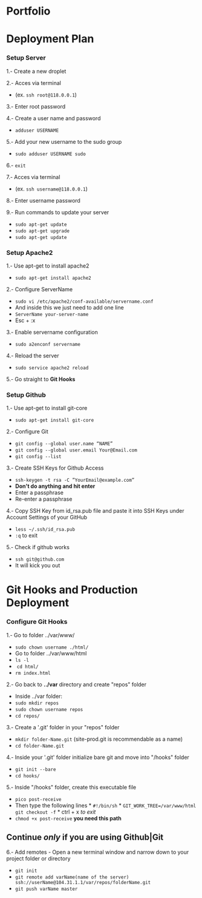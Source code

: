 Portfolio
===

Deployment Plan
===

### Setup Server
1.- Create a new droplet

2.- Acces via terminal 
  * (ex. `ssh root@118.0.0.1`)
  
3.- Enter root password

4.- Create  a user name and password 
  * `adduser USERNAME`
  
5.- Add your new username to the sudo group 
  * `sudo adduser USERNAME sudo`
  
6.- `exit`

7.- Acces via terminal 
  * (ex. `ssh username@118.0.0.1`)
  
8.- Enter username password

9.- Run commands to update your server
  * `sudo apt-get update`
  * `sudo apt-get upgrade`
  * `sudo apt-get update`

### Setup Apache2
1.- Use apt-get to install apache2
  * `sudo apt-get install apache2`
  
2.- Configure ServerName
  * `sudo vi /etc/apache2/conf-available/servername.conf`
  * And inside this we just need to add one line
  * `ServerName your-server-name`
  * Esc + :x

3.- Enable servername configuration
  * `sudo a2enconf servername`

4.- Reload the server
  * `sudo service apache2 reload`
  
5.- Go straight to **Git Hooks**
  
### Setup Github
1.- Use apt-get to install git-core
  * `sudo apt-get install git-core`

2.- Configure Git
  * `git config --global user.name “NAME”`
  * `git config --global user.email Your@Email.com`
  * `git config --list`

3.- Create SSH Keys for Github Access
  * `ssh-keygen -t rsa -C ”YourEmail@example.com”`
  * **Don't do anything and hit enter**
  * Enter a passphrase
  * Re-enter a passphrase

4.- Copy SSH Key from id_rsa.pub file and paste it into SSH Keys under Account Settings of your GitHub
  * `less ~/.ssh/id_rsa.pub`
  * `:q` to exit

5.- Check if github works
  * `ssh git@github.com`
  * It will kick you out

Git Hooks and Production Deployment
===

### Configure Git Hooks 
1.- Go to folder ../var/www/
  *  `sudo chown username ./html/`
  * Go to folder ../var/www/html
  *  `ls -l`
  *  `cd html/`
  *  `rm index.html`
 
2.- Go back to **../var** directory and create "repos" folder
  * Inside ../var folder:
  * `sudo mkdir repos`
  * `sudo chown username repos`
  *  `cd repos/`

3.- Create a '.git' folder in your "repos" folder 
  * `mkdir folder-Name.git` (site-prod.git is recommendable as a name)
  *  `cd folder-Name.git`

4.- Inside your '.git' folder initialize bare git and move into "/hooks" folder
  * `git init --bare`
  * `cd hooks/`

5.- Inside "/hooks" folder, create this executable file
  * `pico post-receive`
  *  Then type the following lines
    * `#!/bin/sh`
    * `GIT_WORK_TREE=/var/www/html git checkout -f`
    * ctrl + x *to exit*
  * `chmod +x post-receive` **you need this path**
  
Continue *only* if you are using Github|Git
---

6.- Add remotes - Open a new terminal window and narrow down to your project folder or directory
  * `git init`
  * `git remote add varName(name of the server) ssh://userName@104.31.1.1/var/repos/folderName.git`
  * `git push varName master`
  

 
  


